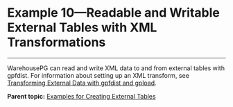 # Example 10—Readable and Writable External Tables with XML Transformations
---

WarehousePG can read and write XML data to and from external tables with gpfdist. For information about setting up an XML transform, see [Transforming External Data with gpfdist and gpload](../load/topics/transforming-xml-data.html).

**Parent topic:** [Examples for Creating External Tables](../external/creating-external-tables---examples.html)

